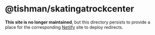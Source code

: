 # @tishman/skatingatrockcenter

**This site is no longer maintained**, but this directory persists
to provide a place for the corresponding [Netlify] site to deploy
redirects.

[netlify]: https://app.netlify.com/sites/skatingatrockcenter/overview
